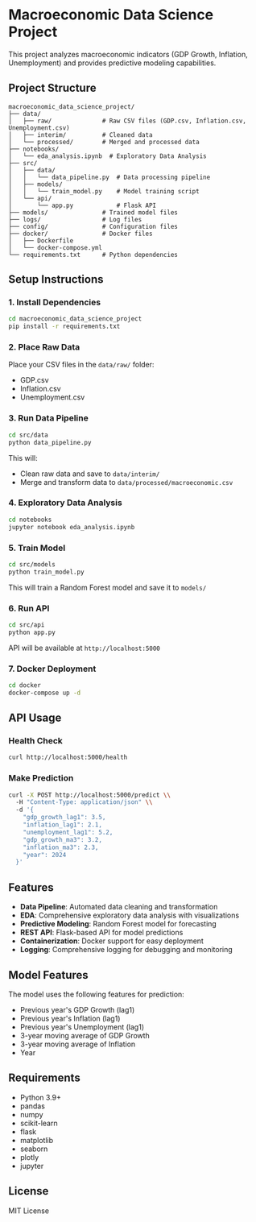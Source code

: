 # Macroeconomic Data Science Project

This project analyzes macroeconomic indicators (GDP Growth, Inflation, Unemployment) and provides predictive modeling capabilities.

## Project Structure

```
macroeconomic_data_science_project/
├── data/
│   ├── raw/              # Raw CSV files (GDP.csv, Inflation.csv, Unemployment.csv)
│   ├── interim/          # Cleaned data
│   └── processed/        # Merged and processed data
├── notebooks/
│   └── eda_analysis.ipynb  # Exploratory Data Analysis
├── src/
│   ├── data/
│   │   └── data_pipeline.py  # Data processing pipeline
│   ├── models/
│   │   └── train_model.py    # Model training script
│   └── api/
│       └── app.py            # Flask API
├── models/               # Trained model files
├── logs/                 # Log files
├── config/               # Configuration files
├── docker/               # Docker files
│   ├── Dockerfile
│   └── docker-compose.yml
└── requirements.txt      # Python dependencies
```

## Setup Instructions

### 1. Install Dependencies

```bash
cd macroeconomic_data_science_project
pip install -r requirements.txt
```

### 2. Place Raw Data

Place your CSV files in the `data/raw/` folder:
- GDP.csv
- Inflation.csv
- Unemployment.csv

### 3. Run Data Pipeline

```bash
cd src/data
python data_pipeline.py
```

This will:
- Clean raw data and save to `data/interim/`
- Merge and transform data to `data/processed/macroeconomic.csv`

### 4. Exploratory Data Analysis

```bash
cd notebooks
jupyter notebook eda_analysis.ipynb
```

### 5. Train Model

```bash
cd src/models
python train_model.py
```

This will train a Random Forest model and save it to `models/`

### 6. Run API

```bash
cd src/api
python app.py
```

API will be available at `http://localhost:5000`

### 7. Docker Deployment

```bash
cd docker
docker-compose up -d
```

## API Usage

### Health Check
```bash
curl http://localhost:5000/health
```

### Make Prediction
```bash
curl -X POST http://localhost:5000/predict \\
  -H "Content-Type: application/json" \\
  -d '{
    "gdp_growth_lag1": 3.5,
    "inflation_lag1": 2.1,
    "unemployment_lag1": 5.2,
    "gdp_growth_ma3": 3.2,
    "inflation_ma3": 2.3,
    "year": 2024
  }'
```

## Features

- **Data Pipeline**: Automated data cleaning and transformation
- **EDA**: Comprehensive exploratory data analysis with visualizations
- **Predictive Modeling**: Random Forest model for forecasting
- **REST API**: Flask-based API for model predictions
- **Containerization**: Docker support for easy deployment
- **Logging**: Comprehensive logging for debugging and monitoring

## Model Features

The model uses the following features for prediction:
- Previous year's GDP Growth (lag1)
- Previous year's Inflation (lag1)
- Previous year's Unemployment (lag1)
- 3-year moving average of GDP Growth
- 3-year moving average of Inflation
- Year

## Requirements

- Python 3.9+
- pandas
- numpy
- scikit-learn
- flask
- matplotlib
- seaborn
- plotly
- jupyter

## License

MIT License